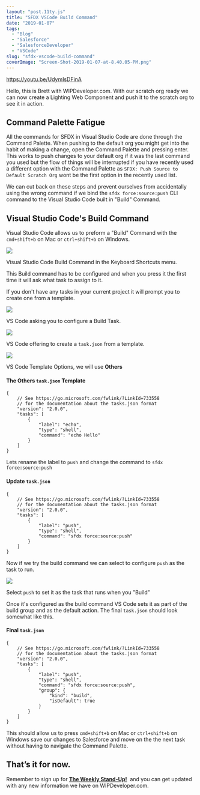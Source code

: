 ```yaml
---
layout: "post.11ty.js"
title: "SFDX VSCode Build Command"
date: "2019-01-07"
tags: 
  - "Blog"
  - "Salesforce"
  - "SalesforceDeveloper"
  - "VSCode"
slug: "sfdx-vscode-build-command"
coverImage: "Screen-Shot-2019-01-07-at-8.40.05-PM.png"
---
```


https://youtu.be/UdymIsDFinA

Hello, this is Brett with WIPDeveloper.com. With our scratch org ready we can now create a Lighting Web Component and push it to the scratch org to see it in action.

## Command Palette Fatigue

All the commands for SFDX in Visual Studio Code are done through the Command Palette. When pushing to the default org you might get into the habit of making a change, open the Command Palette and pressing enter. This works to push changes to your default org if it was the last command you used but the flow of things will be interrupted if you have recently used a different option with the Command Palette as `SFDX: Push Source to Default Scratch Org` wont be the first option in the recently used list.

We can cut back on these steps and prevent ourselves from accidentally using the wrong command if we bind the `sfdx force:source:push` CLI command to the Visual Studio Code built in "Build" Command.

## Visual Studio Code's Build Command

Visual Studio Code allows us to preform a "Build" Command with the `cmd+shift+b` on Mac or `ctrl+shift+b` on Windows.

![](https://i1.wp.com/wipdeveloper.com/wp-content/uploads/2019/01/Screen-Shot-2019-01-08-at-4.16.09-PM.png?fit=1024%2C375&ssl=1)

Visual Studio Code Build Command in the Keyboard Shortcuts menu.

This Build command has to be configured and when you press it the first time it will ask what task to assign to it.

If you don't have any tasks in your current project it will prompt you to create one from a template.

![](https://i2.wp.com/wipdeveloper.com/wp-content/uploads/2019/01/Screen-Shot-2019-01-08-at-4.24.14-PM.png?fit=1024%2C153&ssl=1)

VS Code asking you to configure a Build Task.  

![](https://i1.wp.com/wipdeveloper.com/wp-content/uploads/2019/01/Screen-Shot-2019-01-08-at-4.24.24-PM.png?fit=1024%2C138&ssl=1)

VS Code offering to create a `task.json` from a template.

![](https://i0.wp.com/wipdeveloper.com/wp-content/uploads/2019/01/Screen-Shot-2019-01-08-at-4.24.34-PM.png?fit=1024%2C243&ssl=1)

VS Code Template Options, we will use **Others**

#### The Others `task.json` Template

```
{
    // See https://go.microsoft.com/fwlink/?LinkId=733558
    // for the documentation about the tasks.json format
    "version": "2.0.0",
    "tasks": [
        {
            "label": "echo",
            "type": "shell",
            "command": "echo Hello"
        }
    ]
}
```

Lets rename the label to `push` and change the command to `sfdx force:source:push`

#### Update `task.json`

```
{
    // See https://go.microsoft.com/fwlink/?LinkId=733558
    // for the documentation about the tasks.json format
    "version": "2.0.0",
    "tasks": [
        {
            "label": "push",
            "type": "shell",
            "command": "sfdx force:source:push"
        }
    ]
}
```

Now if we try the build command we can select to configure `push` as the task to run.

![](https://i1.wp.com/wipdeveloper.com/wp-content/uploads/2019/01/Screen-Shot-2019-01-08-at-4.35.00-PM.png?fit=1024%2C130&ssl=1)

Select `push` to set it as the task that runs when you "Build"

Once it's configured as the build command VS Code sets it as part of the build group and as the default action. The final `task.json` should look somewhat like this.

#### Final `task.json`

```
{
    // See https://go.microsoft.com/fwlink/?LinkId=733558
    // for the documentation about the tasks.json format
    "version": "2.0.0",
    "tasks": [
        {
            "label": "push",
            "type": "shell",
            "command": "sfdx force:source:push",
            "group": {
                "kind": "build",
                "isDefault": true
            }
        }
    ]
}
```

This should allow us to press `cmd+shift+b` on Mac or `ctrl+shift+b` on Windows save our changes to Salesforce and move on the the next task without having to navigate the Command Palette.

## That’s it for now.

Remember to sign up for **[The Weekly Stand-Up!](https://wipdeveloper.wpcomstaging.com/newsletter/)**  and you can get updated with any new information we have on WIPDeveloper.com.
